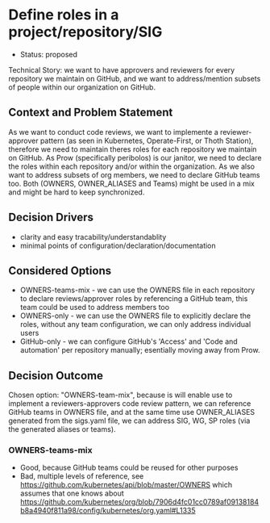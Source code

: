 # Define roles in a project/repository/SIG

* Status: proposed

Technical Story: we want to have approvers and reviewers for every repository we maintain on GitHub, and we want
to address/mention subsets of people within our organization on GitHub.

## Context and Problem Statement

As we want to conduct code reviews, we want to implemente a reviewer-approver pattern (as seen in Kubernetes, Operate-First, or Thoth Station),
therefore we need to maintain theres roles for each repository we maintain on GitHub. As Prow (specifically peribolos)
is our janitor, we need to declare the roles within each repository and/or within the organization. As we also want to
address subsets of org members, we need to declare GitHub teams too. Both (OWNERS, OWNER_ALIASES and Teams) might be
used in a mix and might be hard to keep synchronized.

## Decision Drivers <!-- optional -->

* clarity and easy tracability/understandablity
* minimal points of configuration/declaration/documentation

## Considered Options

* OWNERS-teams-mix - we can use the OWNERS file in each repository to declare reviews/approver roles by referencing a
GitHub team, this team could be used to address members too
* OWNERS-only - we can use the OWNERS file to explicitly declare the roles, without any team configuration, we can only
address individual users
* GitHub-only - we can configure GitHub's 'Access' and 'Code and automation' per repository manually; esentially moving
away from Prow.

## Decision Outcome

Chosen option: "OWNERS-team-mix", because is will enable use to implement a reviewers-approvers code review pattern, we
can reference GitHub teams in OWNERS file, and at the same time use OWNER_ALIASES generated from the sigs.yaml file, we
can address SIG, WG, SP roles (via the generated aliases or teams).

### OWNERS-teams-mix

* Good, because GitHub teams could be reused for other purposes
* Bad, multiple levels of reference, see <https://github.com/kubernetes/api/blob/master/OWNERS> which assumes that one knows about <https://github.com/kubernetes/org/blob/7906d4fc01cc0789af09138184b8a4940f811a98/config/kubernetes/org.yaml#L1335>

<!-- markdownlint-disable-file MD013 -->
